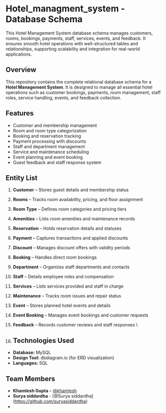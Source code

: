 # Hotel_managment_system - Database Schema
This Hotel Management System database schema manages customers, rooms, bookings, payments, staff, services, events, and feedback. It ensures smooth hotel operations with well-structured tables and relationships, supporting scalability and integration for real-world applications.



## Overview
This repository contains the complete relational database schema for a **Hotel Management System**. It is designed to manage all essential hotel operations such as customer bookings, payments, room management, staff roles, service handling, events, and feedback collection.

## Features
- Customer and membership management  
- Room and room type categorization  
- Booking and reservation tracking  
- Payment processing with discounts  
- Staff and department management  
- Service and maintenance scheduling  
- Event planning and event booking  
- Guest feedback and staff response system  

## Entity List
1. **Customer** – Stores guest details and membership status  
2. **Rooms** – Tracks room availability, pricing, and floor assignment  
3. **Room Type** – Defines room categories and pricing tiers  
4. **Amenities** – Lists room amenities and maintenance records  
5. **Reservation** – Holds reservation details and statuses  
6. **Payment** – Captures transactions and applied discounts  
7. **Discount** – Manages discount offers with validity periods  
8. **Booking** – Handles direct room bookings  
9. **Department** – Organizes staff departments and contacts  
10. **Staff** – Details employee roles and compensation  
11. **Services** – Lists services provided and staff in charge  
12. **Maintenance** – Tracks room issues and repair status  
13. **Event** – Stores planned hotel events and details  
14. **Event Booking** – Manages event bookings and customer requests  
15. **Feedback** – Records customer reviews and staff responses  \

16. ## Technologies Used
- **Database:** MySQL 
- **Design Tool:** dbdiagram.io  (for ERD visualization)  
- **Languages:** SQL 

## Team Members
- **Khamlesh Gupta** – [@khamlesh](https://github.com/Khamlesh)
- **Surya siddardha** - [@Surya siddardha] (https://github.com/suryasiddardha)
- 

